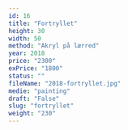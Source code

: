 ```yaml
---
id: 16
title: "Fortryllet"
height: 30
width: 50
method: "Akryl på lærred"
year: 2018
price: "2300"
exPrice: "1800"
status: ""
fileName: "2018-fortryllet.jpg"
medie: "painting"
draft: "False"
slug: "fortryllet"
weight: "230"
---
```

